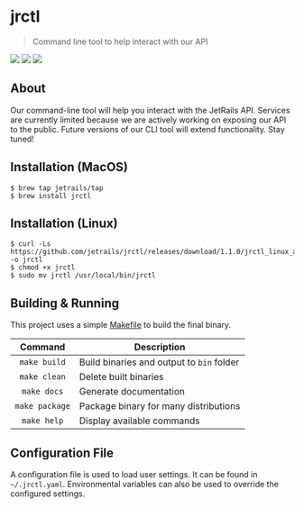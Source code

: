 # jrctl
> Command line tool to help interact with our API

![](https://img.shields.io/badge/License-JetRails_License-green.svg?style=for-the-badge&labelColor=89BA40&color=282F38)
![](https://img.shields.io/badge/Version-1.1.0-green.svg?style=for-the-badge&labelColor=89BA40&color=282F38)
![](https://img.shields.io/badge/OS-MacOS/Linux-green.svg?style=for-the-badge&labelColor=89BA40&color=282F38)

## About

Our command-line tool will help you interact with the JetRails API. Services are currently limited because we are actively working on exposing our API to the public. Future versions of our CLI tool will extend functionality. Stay tuned!

## Installation (MacOS)

```shell
$ brew tap jetrails/tap
$ brew install jrctl
```

## Installation (Linux)

```shell
$ curl -Ls https://github.com/jetrails/jrctl/releases/download/1.1.0/jrctl_linux_amd64 -o jrctl
$ chmod +x jrctl
$ sudo mv jrctl /usr/local/bin/jrctl
```

## Building & Running

This project uses a simple [Makefile](./Makefile) to build the final binary.

|     Command    | Description                               |
|:--------------:|-------------------------------------------|
|  `make build`  | Build binaries and output to `bin` folder |
|  `make clean`  | Delete built binaries                     |
|  `make docs`   | Generate documentation                    |
| `make package` | Package binary for many distributions     |
|  `make help`   | Display available commands                |

## Configuration File

A configuration file is used to load user settings. It can be found in `~/.jrctl.yaml`. Environmental variables can also be used to override the configured settings.
